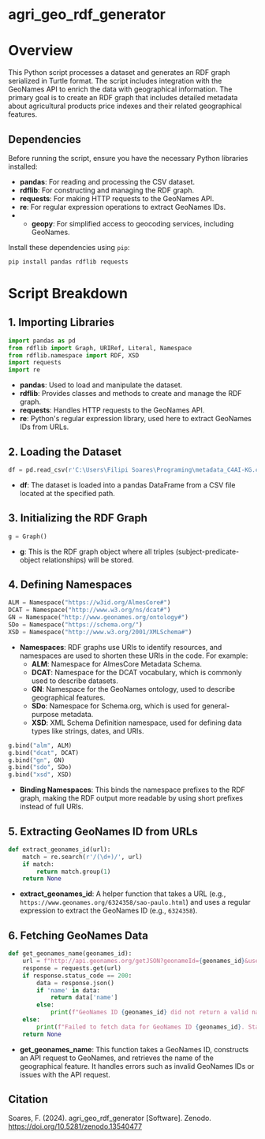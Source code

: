 # agri_geo_rdf_generator

# Overview

This Python script processes a dataset and generates an RDF graph serialized in Turtle format. The script includes integration with the GeoNames API to enrich the data with geographical information. The primary goal is to create an RDF graph that includes detailed metadata about agricultural products price indexes and their related geographical features.

## Dependencies

Before running the script, ensure you have the necessary Python libraries installed:

- **pandas**: For reading and processing the CSV dataset.
- **rdflib**: For constructing and managing the RDF graph.
- **requests**: For making HTTP requests to the GeoNames API.
- **re**: For regular expression operations to extract GeoNames IDs.
- - **geopy**: For simplified access to geocoding services, including GeoNames.

Install these dependencies using `pip`:

```bash
pip install pandas rdflib requests
```


# Script Breakdown

## 1. Importing Libraries

```python
import pandas as pd
from rdflib import Graph, URIRef, Literal, Namespace
from rdflib.namespace import RDF, XSD
import requests
import re
```

- **pandas**: Used to load and manipulate the dataset.
- **rdflib**: Provides classes and methods to create and manage the RDF graph.
- **requests**: Handles HTTP requests to the GeoNames API.
- **re**: Python's regular expression library, used here to extract GeoNames IDs from URLs.

## 2. Loading the Dataset

```python
df = pd.read_csv(r'C:\Users\Filipi Soares\Programing\metadata_C4AI-KG.csv')
```

- **df**: The dataset is loaded into a pandas DataFrame from a CSV file located at the specified path.

## 3. Initializing the RDF Graph

```python
g = Graph()
```

- **g**: This is the RDF graph object where all triples (subject-predicate-object relationships) will be stored.

## 4. Defining Namespaces

```python
ALM = Namespace("https://w3id.org/AlmesCore#")
DCAT = Namespace("http://www.w3.org/ns/dcat#")
GN = Namespace("http://www.geonames.org/ontology#")
SDo = Namespace("https://schema.org/")
XSD = Namespace("http://www.w3.org/2001/XMLSchema#")
```

- **Namespaces**: RDF graphs use URIs to identify resources, and namespaces are used to shorten these URIs in the code. For example:
  - **ALM**: Namespace for AlmesCore Metadata Schema.
  - **DCAT**: Namespace for the DCAT vocabulary, which is commonly used to describe datasets.
  - **GN**: Namespace for the GeoNames ontology, used to describe geographical features.
  - **SDo**: Namespace for Schema.org, which is used for general-purpose metadata.
  - **XSD**: XML Schema Definition namespace, used for defining data types like strings, dates, and URIs.

```python
g.bind("alm", ALM)
g.bind("dcat", DCAT)
g.bind("gn", GN)
g.bind("sdo", SDo)
g.bind("xsd", XSD)
```

- **Binding Namespaces**: This binds the namespace prefixes to the RDF graph, making the RDF output more readable by using short prefixes instead of full URIs.

## 5. Extracting GeoNames ID from URLs

```python
def extract_geonames_id(url):
    match = re.search(r'/(\d+)/', url)
    if match:
        return match.group(1)
    return None
```

- **extract_geonames_id**: A helper function that takes a URL (e.g., `https://www.geonames.org/6324358/sao-paulo.html`) and uses a regular expression to extract the GeoNames ID (e.g., `6324358`).

## 6. Fetching GeoNames Data

```python
def get_geonames_name(geonames_id):
    url = f"http://api.geonames.org/getJSON?geonameId={geonames_id}&username=filipisoares"
    response = requests.get(url)
    if response.status_code == 200:
        data = response.json()
        if 'name' in data:
            return data['name']
        else:
            print(f"GeoNames ID {geonames_id} did not return a valid name.")
    else:
        print(f"Failed to fetch data for GeoNames ID {geonames_id}. Status code: {response.status_code}")
    return None
```

- **get_geonames_name**: This function takes a GeoNames ID, constructs an API request to GeoNames, and retrieves the name of the geographical feature. It handles errors such as invalid GeoNames IDs or issues with the API request.

## Citation

Soares, F. (2024). agri_geo_rdf_generator [Software]. Zenodo. https://doi.org/10.5281/zenodo.13540477
